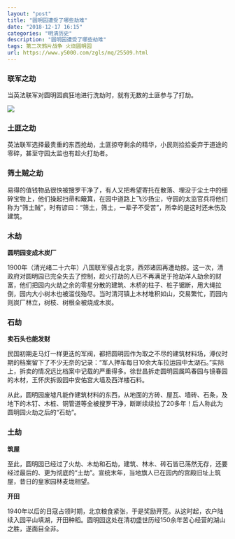 ```yaml
---
layout: "post"
title: "圆明园遭受了哪些劫难"
date: "2018-12-17 16:15"
categories: "明清历史"
description: "圆明园遭受了哪些劫难"
tags: 第二次鸦片战争 火烧圆明园
url: https://www.y5000.com/zgls/mq/25509.html
---
```






###  联军之劫

当英法联军对圆明园疯狂地进行洗劫时，就有无数的土匪参与了打劫。

![](https://img.y5000.com/uploads/allimg/170913/8-1F913155513142.jpg)

###  土匪之劫

英法联军选择最贵重的东西抢劫，土匪掠夺剩余的精华，小民则捡拾委弃于道途的零碎，甚至守园太监也有趁火打劫者。

###  筛土贼之劫

易得的值钱物品很快被搜罗干净了，有人又把希望寄托在散落、埋没于尘土中的细碎宝物上，他们操起扫帚和簸箕，在园中道路上飞沙扬尘，守园的太监官兵将他们称为“筛土贼”，时有谚曰：“筛土，筛土，一辈子不受苦”，所幸的是这时还未伤及建筑。

###  木劫

**圆明园变成木炭厂**

1900年（清光绪二十六年）八国联军侵占北京，西郊诸园再遭劫掠。这一次，清政府对圆明园已完全失去了控制，趁火打劫的人已不再满足于抢劫洋人劫余的财富，他们把园内火劫之余的零星分散的建筑、木桥的柱子、桩子锯断，用大绳拉倒，园内大小树木也被滥伐殆尽。当时清河镇上木材堆积如山，交易繁忙，而园内则炭厂林立，树枝、树根全被烧成木炭。

###  石劫

**卖石头也能发财**

民国初期走马灯一样更迭的军阀，都把圆明园作为取之不尽的建筑材料场，溥仪时期的档案留下了不少无奈的记录：“军人押车每日10余大车拉运园中太湖石。”实际上，拆卖的情况远比档案中记载的严重得多。徐世昌拆走圆明园属鸣春园与镜春园的木材，王怀庆拆毁园中安佑宫大墙及西洋楼石料。

从此，圆明园废墟凡能作建筑材料的东西，从地面的方砖、屋瓦、墙砖、石条，及地下的木钉、木桩、铜管道等全被搜罗干净，断断续续拉了20多年！后人称此为圆明园火劫之后的“石劫”。

###  土劫

**筑屋**

至此，圆明园已经过了火劫、木劫和石劫，建筑、林木、砖石皆已荡然无存，还要经过最后的、更为彻底的“土劫”。宣统末年，当地旗人已在园内的宫殿旧址上筑屋，昔日的皇家园林麦垅相望。

**开田**

1940年以后的日寇占领时期，北京粮食紧张，于是奖励开荒。从这时起，农户陆续入园平山填湖，开田种稻。圆明园这处在清初盛世历经150余年苦心经营的湖山之胜，遂面目全非。
